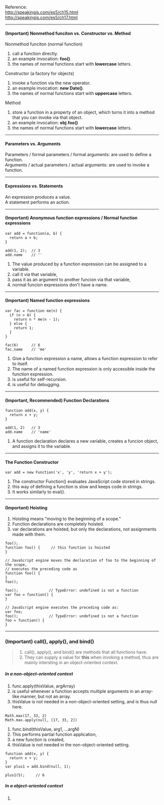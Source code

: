 Reference:  
http://speakingjs.com/es5/ch15.html  
http://speakingjs.com/es5/ch17.html

---
#### (Important) Nonmethod funciton vs. Constructor vs. Method

Nonmethod funciton (normal function)
1. call a function directly.
2. an example invocation: **foo()**.
3. the names of normal functions start with **lowercase** letters.

Constructor (a factory for objects)
1. invoke a function via the new operator.
2. an example invocation: **new Date()**.
3. the names of normal functions start with **uppercase** letters.

Method
1. store a function in a property of an object, which turns it into a method that you can invoke via that object.
2. an example invocation: **obj.foo()**
3. the names of normal functions start with **lowercase** letters.

---
#### Parameters vs. Arguments

Parameters / formal parameters / formal arguments: are used to define a function.  
Arguments / actual parameters / actual arguments: are used to invoke a function.  


---
#### Expressions vs. Statements

An expression produces a value.  
A statement performs an action.  

---
#### (Important) Anonymous function expressions / Normal function expressions
```
var add = function(a, b) {
  return a + b;
}

add(1, 2);  // 3
add.name    // ''
```
1. The value produced by a function expression can be assigned to a variable.
2. call it via that variable,
3. pass it as an argument to another funcion via that variable,
4. normal funcion expressions don't have a name.

---
#### (Important) Named function expressions
```
var fac = function me(n) {
  if (n > 0) {
    return n * me(n - 1);
  } else {
    return 1;
  }
}

fac(6)      // 6
fac.name    // 'me'
```
1. Give a function expression a name, allows a function expression to refer to itself.
2. The name of a named function expression is only accessible inside the function expression.
3. is useful for self-recursion.
4. is useful for debugging.

---
#### (Important, Recommended) Function Declarations
```
function add(x, y) {
  return x + y;
}

add(1, 2)   // 3
add.name    // 'name'
```
1. A function declaration declares a new variable, creates a funcion object, and assigns it to the variable.

---
#### The Function Constructor
```
var add = new Function('x', 'y', 'return x + y');
```
1. The constructor Function() evaluates JavaScript code stored in strings.
2. this way of defining a function is slow and keeps code in strings.
3. It works similarly to eval().

---
#### (Important) Hoisting
1. Hoisting means "moving to the beginning of a scope."
2. Function declarations are completely hoisted.
3. var declarations are hoisted, but only the declarations, not assignments made with them.

```
foo();
function foo() {     // this function is hoisted
}

// JavaScript engine moves the declaration of foo to the beginning of the scope,  
// executes the preceding code as
function foo() {
}
foo();
```

```
foo();              // TypeError: undefined is not a function
var foo = function() {
}

// JavaScript engine executes the preceding code as: 
var foo;
foo();              // TypeError: undefined is not a function
foo = function() {
}
```

---
### (Important) call(), apply(), and bind()

> 1. call(), apply(), and bind() are methods that all functions have.
> 2. They can supply a value for **this** when invoking a method, thus are mainly intersting in an object-oriented context.

##### In a non-object-oriented context

1. func.apply(thisValue, argArray)
2. is useful whenever a function accepts multiple arguments in an array-like manner, but not an array.
3. thisValue is not needed in a non-object-oriented setting, and is thus null here.

```
Math.max(17, 33, 2)
Math.max.apply(null, [17, 33, 2])
```

1. func.bind(thisValue, arg1, ...argN)
2. This performs partial function application,
3. a new function is created,
4. thisValue is not needed in the non-object-oriented setting.

```
function add(x, y) {
  return x + y;
}
var plus1 = add.bind(null, 1);

plus1(5);     // 6
```

##### In a object-oriented context

1. 

